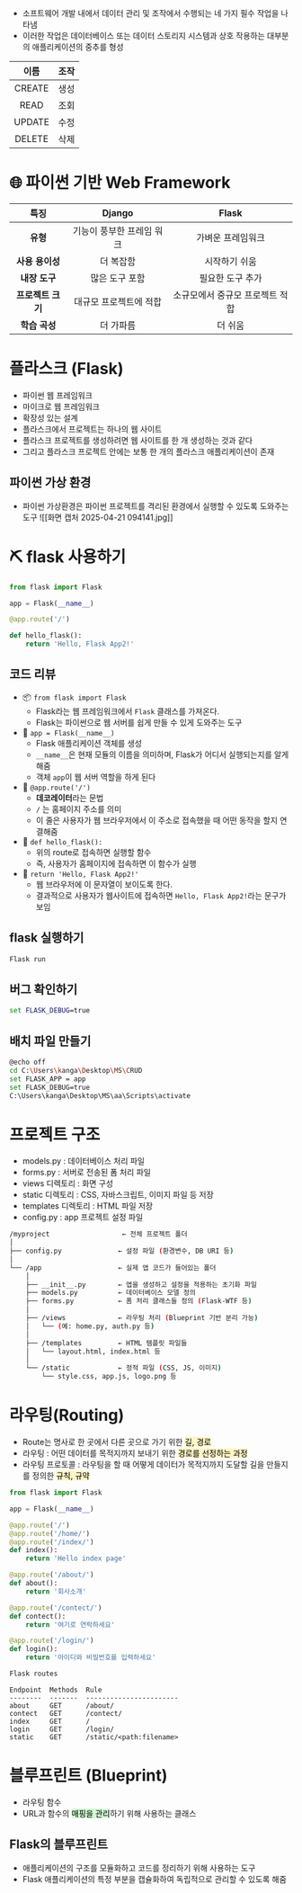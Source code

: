 - 소프트웨어 개발 내에서 데이터 관리 및 조작에서 수행되는 네 가지 필수 작업을 나타냄
- 이러한 작업은 데이터베이스 또는 데이터 스토리지 시스템과 상호 작용하는 대부분의 애플리케이션의 중추를 형성

|   이름   | 조작  |
| :----: | --- |
| CREATE | 생성  |
|  READ  | 조회  |
| UPDATE | 수정  |
| DELETE | 삭제  |
# 🌐 파이썬 기반 Web Framework

| **특징**  |   **Django**   |     **Flask**     |
| :-----: | :------------: | :---------------: |
|   **유형**    | 기능이 풍부한 프레임 워크 |     가벼운 프레임워크     |
| **사용 용이성**  |     더 복잡함      |      시작하기 쉬움      |
|  **내장 도구**  |    많은 도구 포함    |     필요한 도구 추가     |
| **프로젝트 크기** |  대규모 프로젝트에 적합  | 소규모에서 중규모 프로젝트 적합 |
|  **학습 곡성**  |     더 가파름      |       더 쉬움        |

# 플라스크 (Flask)
- 파이썬 웹 프레임워크
- 마이크로 웹 프레임워크
- 확장성 있는 설계
- 플라스크에서 프로젝트는 하나의 웹 사이트
- 플라스크 프로젝트를 생성하려면 웹 사이트를 한 개 생성하는 것과 같다
- 그리고 플라스크 프로젝트 안에는 보통 한 개의 플라스크 애플리케이션이 존재

## 파이썬 가상 환경
- 파이썬 가상환경은 파이썬 프로젝트를 격리된 환경에서 실행할 수 있도록 도와주는 도구
![[화면 캡처 2025-04-21 094141.jpg]]

# ⛏️ flask 사용하기

```python
from flask import Flask

app = Flask(__name__)

@app.route('/')

def hello_flask():
    return 'Hello, Flask App2!'
```
## 코드 리뷰
- 📦 `from flask import Flask`
	- Flask라는 웹 프레임워크에서 `Flask` 클래스를 가져온다.
	- Flask는 파이썬으로 웹 서버를 쉽게 만들 수 있게 도와주는 도구
- 🚀 `app = Flask(__name__)`
	- Flask 애플리케이션 객체를 생성
	- `__name__`은 현재 모듈의 이름을 의미하며, Flask가 어디서 실행되는지를 알게 해줌
	- 객체 `app`이 웹 서버 역할을 하게 된다
- 🔗 `@app.route('/')`
	- **데코레이터**라는 문법
	- `/` 는 홈페이지 주소를 의미
	- 이 줄은 사용자가 웹 브라우저에서 이 주소로 접속했을 때 어떤 동작을 할지 연결해줌
- 💬 `def hello_flask():`
	- 위의 route로 접속하면 실행할 함수
	- 즉, 사용자가 홈페이지에 접속하면 이 함수가 실행
- 📝 `return 'Hello, Flask App2!'`
	- 웹 브라우저에 이 문자열이 보이도록 한다.
	- 결과적으로 사용자가 웹사이트에 접속하면 `Hello, Flask App2!`라는 문구가 보임

## flask 실행하기
```cmd
Flask run
```

## 버그 확인하기
```cmd
set FLASK_DEBUG=true 
```

## 배치 파일 만들기
```bash
@echo off
cd C:\Users\kanga\Desktop\MS\CRUD
set FLASK_APP = app
set FLASK_DEBUG=true
C:\Users\kanga\Desktop\MS\aa\Scripts\activate
```

# 프로젝트 구조
- models.py : 데이터베이스 처리 파일
- forms.py : 서버로 전송된 폼 처리 파일
- views 디렉토리 : 화면 구성
- static 디렉토리 : CSS, 자바스크립트, 이미지 파일 등 저장
- templates 디렉토리 : HTML 파일 저장
- config.py : app 프로젝트 설정 파일

```bash
/myproject                  ← 전체 프로젝트 폴더
│
├── config.py              ← 설정 파일 (환경변수, DB URI 등)
│
└── /app                   ← 실제 앱 코드가 들어있는 폴더
    │
    ├── __init__.py        ← 앱을 생성하고 설정을 적용하는 초기화 파일
    ├── models.py          ← 데이터베이스 모델 정의
    ├── forms.py           ← 폼 처리 클래스들 정의 (Flask-WTF 등)
    │
    ├── /views             ← 라우팅 처리 (Blueprint 기반 분리 가능)
    │   └── (예: home.py, auth.py 등)
    │
    ├── /templates         ← HTML 템플릿 파일들
    │   └── layout.html, index.html 등
    │
    └── /static            ← 정적 파일 (CSS, JS, 이미지)
        └── style.css, app.js, logo.png 등
```

# 라우팅(Routing)
- Route는 명사로 한 곳에서 다른 곳으로 가기 위한 <mark style="background: #FFF3A3A6;">길, 경로</mark>
- 라우팅 : 어떤 데이터를 목적지까지 보내기 위한 <mark style="background: #FFF3A3A6;">경로를 선정하는 과정</mark>
- 라우팅 프로토콜 : 라우팅을 할 때 어떻게 데이터가 목적지까지 도달할 길을 만들지를 정의한 <mark style="background: #FFF3A3A6;">규칙, 규약</mark>

```python
from flask import Flask

app = Flask(__name__)

@app.route('/')
@app.route('/home/')
@app.route('/index/')
def index():
    return 'Hello index page'

@app.route('/about/')
def about():
    return '회사소개'

@app.route('/contect/')
def contect():
    return '여기로 연락하세요'

@app.route('/login/')
def login():
    return '아이디와 비밀번호를 입력하세요'
```

```bash
Flask routes
```

```plain text
Endpoint  Methods  Rule
--------  -------  -----------------------
about     GET      /about/
contect   GET      /contect/
index     GET      /
login     GET      /login/
static    GET      /static/<path:filename>
```

# 블루프린트 (Blueprint)
- 라우팅 함수
- URL과 함수의 <mark style="background: #BBFABBA6;">매핑을 관리</mark>하기 위해 사용하는 클래스

## Flask의 블루프린트
- 애플리케이션의 구조를 모듈화하고 코드를 정리하기 위해 사용하는 도구
- Flask 애플리케이션의 특정 부분을 캡슐화하여 독립적으로 관리할 수 있도록 해줌

